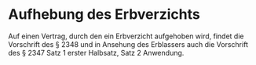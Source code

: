 # Aufhebung des Erbverzichts

Auf einen Vertrag, durch den ein Erbverzicht aufgehoben wird, findet die Vorschrift des § 2348 und in Ansehung des Erblassers auch die Vorschrift des § 2347 Satz 1 erster Halbsatz, Satz 2 Anwendung.